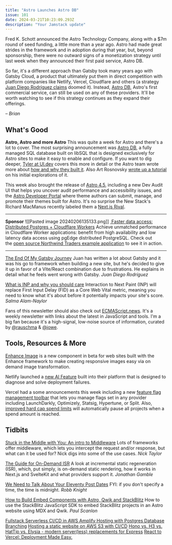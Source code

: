 ```yaml
---
title: "Astro Launches Astro DB"
issue: 101
date: 2024-03-21T10:23:09.293Z
description: "Your Jamstack update"
---
```



Fred K. Schott announced the Astro Technology Company, along with a $7m round of seed funding, a little more than a year ago. Astro had made great strides in the framework and in adoption during that year, but, beyond sponsorship, there were no outward signs of a monetization strategy until last week when they announced their first paid service, Astro DB.

So far, it's a different approach than Gatsby took many years ago with Gatsby Cloud, a product that ultimately put them in direct competition with platform companies like Netlify, Vercel, Cloudflare and others (a strategy [Juan Diego Rodríguez claims](https://www.smashingmagazine.com/2024/03/end-of-gatsby-journey/) doomed it). Instead, [Astro DB](https://astro.build/db/), Astro's first commercial service, can still be used on any of these providers. It'll be worth watching to see if this strategy continues as they expand their offerings.

*– Brian*
## What's Good

**Astro, Astro and more Astro**
This was quite a week for Astro and there's a lot to cover. The most surprising announcement was [Astro DB](https://astro.build/db/), a fully managed SQL database built on libSQL that is designed exclusively for Astro sites to make it easy to enable and configure. If you want to dig deeper, [Tyler at UI.dev](https://bytes.dev/archives/271?ck_subscriber_id=1697818004) covers this more in detail or the Astro team wrote more about [how and why they built it](https://astro.build/blog/astro-db-deep-dive/). Also Art Rosnovsky [wrote up a tutorial](https://rosnovsky.us/blog/exploring-astro-db) on his initial explorations of it.

This week also brought the release of [Astro 4.5](https://astro.build/blog/astro-450/), including a new Dev Audit UI that helps you uncover audit performance and accessibility issues, and the [Astro Developer Portal](https://astro.build/blog/dev-portal/) where theme authors can submit, manage, and promote their themes built for Astro. It's no surprise the New Stack's Richard MacManus recently labeled them a [Next.js Rival](https://thenewstack.io/astros-journey-from-static-site-generator-to-next-js-rival/).

---
**Sponsor**
![[Pasted image 20240206135133.png]]
[ Faster data access: Distributed Postgres + Cloudflare Workers](https://www.pgedge.com/blog/pgedge-cloud-cloudflare-workers-northwind-sample-app?utm_campaign=Cloud%20Developer%20Launch&utm_source=JAMStack%20Newsletter&utm_medium=JAMStack%20Newsletter&utm_term=JAMStack%20Newsletter&utm_content=JAMStack%20Newsletter)
Achieve unmatched performance in Cloudflare Worker applications: benefit from high availability and low latency data access using pgEdge distributed PostgreSQL. Check out the [open source Northwind Traders example application](https://www.pgedge.com/blog/pgedge-cloud-cloudflare-workers-northwind-sample-app?utm_campaign=Cloud%20Developer%20Launch&utm_source=JAMStack%20Newsletter&utm_medium=JAMStack%20Newsletter&utm_term=JAMStack%20Newsletter&utm_content=JAMStack%20Newsletter) to see it in action.

---

[The End Of My Gatsby Journey](https://www.smashingmagazine.com/2024/03/end-of-gatsby-journey/)
Juan has written a lot about Gatsby and it was his go to framework when building a new site, but he's decided to give it up in favor of a Vite/React combination due to frustrations. He explains in detail what he feels went wrong with Gatsby.
*Juan Diego Rodríguez*

[What is INP and why you should care](https://blog.sentry.io/what-is-inp/)
Interaction to Next Paint (INP) will replace First Input Delay (FID) as a Core Web Vital metric, meaning you need to know what it's about before it potentially impacts your site's score.
*Salma Alam-Naylor*

Fans of this newsletter should also check out [ECMAScript.news](https://ecmascript.news/?utm_source=jamstacked&utm_medium=Newsletter). It's a weekly newsletter with links about the latest in JavaScript and tools. I'm a big fan because it's a high-signal, low-noise source of information, curated by [@rauschma](https://fosstodon.org/@rauschma) & [@jowe](https://twitter.com/jowe).
## Tools, Resources & More

[Enhance Image](https://begin.com/blog/posts/2024-03-12-introducing-enhance-image) is a new component in beta for web sites built with the Enhance framework to make creating responsive images easy via on demand image transformation.

Netlify launched a [new AI Feature](https://www.netlify.com/blog/netlify-ai-why-did-my-deploy-fail/) built into their platform that is designed to diagnose and solve deployment failures.

Vercel had a some announcements this week including a new [feature flag management toolbar](https://vercel.com/blog/toolbar-feature-flags) that lets you manage flags set in any provider including LaunchDarkly, Optimizely, Statsig, Hypertune, or Split. Also, [improved hard cap spend limits](https://vercel.com/changelog/improved-hard-caps-for-spend-management) will automatically pause all projects when a spend amount is reached.
## Tidbits

[Stuck in the Middle with You: An intro to Middleware](https://dev.to/opensauced/stuck-in-the-middle-with-you-an-intro-to-middleware-1gjo)
Lots of frameworks offer middleware, which lets you intercept the request and/or response, but what can it be used for? Nick digs into some of the use cases.
*Nick Taylor*

[The Guide for On-Demand ISR](https://www.telerik.com/blogs/guide-on-demand-isr)
A look at incremental static regeneration (ISR), which, put simply, is on-demand static rendering, how it works in Next.js and SvelteKit and what providers support it.
*Jonathan Gamble*

[We Need to Talk About Your Eleventy Post Dates](https://rknight.me/blog/eleventy-post-dates/)
FYI: if you don't specify a time, the time is midnight.
*Robb Knight*

[How to Build Embed Components with Astro, Qwik and StackBlitz](https://thenewstack.io/how-to-build-embed-components-with-astro-qwik-and-stackblitz/)
How to use the StackBlitz JavaScript SDK to embed StackBlitz projects in an Astro website using MDX and Qwik.
*Paul Scanlon*

[Fullstack Serverless CI/CD in AWS Amplify Hosting with Postgres Database Branching](https://neon.tech/blog/fullstack-serverless-ci-cd-in-aws-amplify-hosting-with-postgres-database-branching)
[Hosting a static website on AWS S3 with CI/CD](https://dev.to/sanishchirayath1/hosting-a-static-website-on-aws-s3-with-cicd-3deh)
[Hono vs. H3 vs. HatTip vs. Elysia - modern server(less) replacements for Express](https://dev.to/this-is-learning/hono-vs-h3-vs-hattip-vs-elysia-modern-serverless-replacements-for-express-3a6n)
[React to Vercel: Deployment Made Easy.](https://10xdev.codeparrot.ai/react-to-vercel-deployment-made-easy)